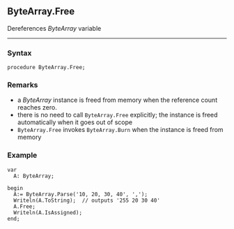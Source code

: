 ## ByteArray.Free

Dereferences *ByteArray* variable

---

### Syntax
```delphi
procedure ByteArray.Free;
```

### Remarks

*   a *ByteArray* instance is freed from memory when the reference count reaches zero.
*   there is no need to call `ByteArray.Free` explicitly; the instance is freed automatically when it goes out of scope
*   `ByteArray.Free` invokes `ByteArray.Burn` when the instance is freed from memory

### Example
```delphi
var
  A: ByteArray;

begin
  A:= ByteArray.Parse('10, 20, 30, 40', ',');
  Writeln(A.ToString);  // outputs '255 20 30 40'
  A.Free;
  Writeln(A.IsAssigned);
end;
```
